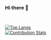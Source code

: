 ### Hi there 👋

 <br>

[![Top Langs](https://github-readme-stats.vercel.app/api/top-langs/?username=chunkeat99&layout=compact)](https://github.com/chunkeat99/github-readme-stats)<br>
[![Contribution Stats](https://github-contribution-stats.vercel.app/api/?username=chunkeat99)](https://github.com/chunkeat99/github-contribution-stats/)


<!--
**chunkeat99/chunkeat99** is a ✨ _special_ ✨ repository because its `README.md` (this file) appears on your GitHub profile.

Here are some ideas to get you started:

- 🔭 I’m currently working on ...
- 🌱 I’m currently learning ...
- 👯 I’m looking to collaborate on ...
- 🤔 I’m looking for help with ...
- 💬 Ask me about ...
- 📫 How to reach me: ...
- 😄 Pronouns: ...
- ⚡ Fun fact: ...
-->

